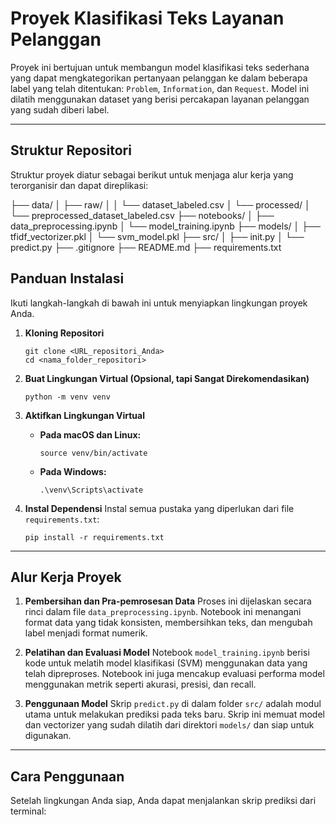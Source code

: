 # Proyek Klasifikasi Teks Layanan Pelanggan

Proyek ini bertujuan untuk membangun model klasifikasi teks sederhana yang dapat mengkategorikan pertanyaan pelanggan ke dalam beberapa label yang telah ditentukan: `Problem`, `Information`, dan `Request`. Model ini dilatih menggunakan dataset yang berisi percakapan layanan pelanggan yang sudah diberi label.

---

## Struktur Repositori

Struktur proyek diatur sebagai berikut untuk menjaga alur kerja yang terorganisir dan dapat direplikasi:

├── data/
│   ├── raw/
│   │   └── dataset_labeled.csv
│   └── processed/
│       └── preprocessed_dataset_labeled.csv
├── notebooks/
│   ├── data_preprocessing.ipynb
│   └── model_training.ipynb
├── models/
│   ├── tfidf_vectorizer.pkl
│   └── svm_model.pkl
├── src/
│   ├── init.py
│   └── predict.py
├── .gitignore
├── README.md
├── requirements.txt

## Panduan Instalasi

Ikuti langkah-langkah di bawah ini untuk menyiapkan lingkungan proyek Anda.

1.  **Kloning Repositori**
    ```
    git clone <URL_repositori_Anda>
    cd <nama_folder_repositori>
    ```

2.  **Buat Lingkungan Virtual (Opsional, tapi Sangat Direkomendasikan)**
    ```
    python -m venv venv
    ```

3.  **Aktifkan Lingkungan Virtual**
    * **Pada macOS dan Linux:**
        ```
        source venv/bin/activate
        ```
    * **Pada Windows:**
        ```
        .\venv\Scripts\activate
        ```

4.  **Instal Dependensi**
    Instal semua pustaka yang diperlukan dari file `requirements.txt`:
    ```
    pip install -r requirements.txt
    ```

---

## Alur Kerja Proyek

1.  **Pembersihan dan Pra-pemrosesan Data**
    Proses ini dijelaskan secara rinci dalam file `data_preprocessing.ipynb`. Notebook ini menangani format data yang tidak konsisten, membersihkan teks, dan mengubah label menjadi format numerik.

2.  **Pelatihan dan Evaluasi Model**
    Notebook `model_training.ipynb` berisi kode untuk melatih model klasifikasi (SVM) menggunakan data yang telah dipreproses. Notebook ini juga mencakup evaluasi performa model menggunakan metrik seperti akurasi, presisi, dan recall.

3.  **Penggunaan Model**
    Skrip `predict.py` di dalam folder `src/` adalah modul utama untuk melakukan prediksi pada teks baru. Skrip ini memuat model dan vectorizer yang sudah dilatih dari direktori `models/` dan siap untuk digunakan.

---

## Cara Penggunaan

Setelah lingkungan Anda siap, Anda dapat menjalankan skrip prediksi dari terminal:
